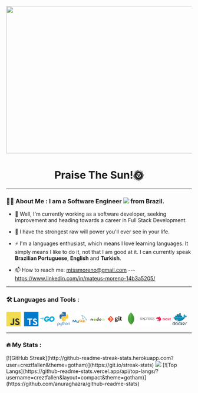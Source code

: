 <div id="header" align="center">
  <img src="https://giffiles.alphacoders.com/146/14685.gif" height = "400" width="700"/>
  <br />
  <h1>
  Praise The Sun!🌞
</h1>
</div>

---

### :man_technologist: About Me : I am a Software Engineer <img src="https://media.giphy.com/media/WUlplcMpOCEmTGBtBW/giphy.gif" width="30"> from **Brazil**.
- :telescope: Well, I'm currently working as a software developer, seeking improvement and heading towards a career in Full Stack Development.

- :seedling: I have the strongest raw will power you'll ever see in your life.

- :zap: I'm a languages enthusiast, which means I love learning languages. It simply means I like to do it, not that I am good at it. I can currently speak **Brazilian Portuguese**, **English** and **Turkish**.

- :mailbox: How to reach me: mtssmoreno@gmail.com --- https://www.linkedin.com/in/mateus-moreno-14b3a5205/

---

### :hammer_and_wrench: Languages and Tools :
<div>
  <img src="https://github.com/devicons/devicon/blob/master/icons/javascript/javascript-original.svg" title="JavaScript" alt="JavaScript" width="40" height="40"/>&nbsp;
  <img src="https://raw.githubusercontent.com/devicons/devicon/1119b9f84c0290e0f0b38982099a2bd027a48bf1/icons/typescript/typescript-original.svg" title="TypeScript" alt="TypeScript" width="40" height="40"/>
   <img src="https://raw.githubusercontent.com/devicons/devicon/1119b9f84c0290e0f0b38982099a2bd027a48bf1/icons/go/go-original-wordmark.svg" title="Go" alt="Go" width="40" height="40"/>
     <img src="https://raw.githubusercontent.com/devicons/devicon/1119b9f84c0290e0f0b38982099a2bd027a48bf1/icons/python/python-original-wordmark.svg" title="Python" alt="Python" width="40" height="40"/>
  <img src="https://github.com/devicons/devicon/blob/master/icons/mysql/mysql-original-wordmark.svg" title="MySQL"  alt="MySQL" width="40" height="40"/>&nbsp;
  <img src="https://github.com/devicons/devicon/blob/master/icons/nodejs/nodejs-original-wordmark.svg" title="NodeJS" alt="NodeJS" width="40" height="40"/>&nbsp;
  <img src="https://github.com/devicons/devicon/blob/master/icons/git/git-original-wordmark.svg" title="Git" **alt="Git" width="40" height="40"/>
  <img src="https://github.com/devicons/devicon/blob/master/icons/mongodb/mongodb-original.svg" title="Mongodb" **alt="Mongo" width="40" height="40"/>
  <img src="https://github.com/devicons/devicon/blob/master/icons/express/express-original-wordmark.svg" title="Express" **alt="Express" width="40" height="40"/>
  <img src="https://raw.githubusercontent.com/devicons/devicon/1119b9f84c0290e0f0b38982099a2bd027a48bf1/icons/nestjs/nestjs-plain-wordmark.svg" title="Nest.js" alt="Nest.js" width="40" height="40"/>
    <img src="https://raw.githubusercontent.com/devicons/devicon/1119b9f84c0290e0f0b38982099a2bd027a48bf1/icons/docker/docker-original-wordmark.svg" title="Docker" alt="Docker" width="40" height="40"/>
 
</div>

---

### :fire: My Stats :
<div style="display:flex, align-items:center, justify-content:center">
[![GitHub Streak](http://github-readme-streak-stats.herokuapp.com?user=creztfallen&theme=gotham)](https://git.io/streak-stats)
<img src="https://github-readme-stats.vercel.app/api?username=creztfallen&show_icons=true&theme=gotham"/> 
[![Top Langs](https://github-readme-stats.vercel.app/api/top-langs/?username=creztfallen&layout=compact&theme=gotham)](https://github.com/anuraghazra/github-readme-stats)
</div>
